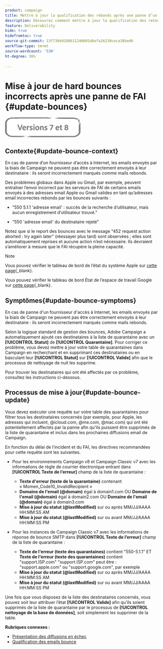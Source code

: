 ```yaml
---
product: campaign
title: Mettre à jour la qualification des rebonds après une panne d’un FAI
description: Découvrez comment mettre à jour la qualification des retours après une panne dʼun fournisseur dʼaccès à Internet
feature: Deliverability
hide: true
hidefromtoc: true
source-git-commit: 13f730d428861124060146efa26238ceca38bed6
workflow-type: tm+mt
source-wordcount: '530'
ht-degree: 36%

---
```


# Mise à jour de hard bounces incorrects après une panne de FAI {#update-bounces}

![](../../assets/common.svg)

## Contexte{#update-bounce-context}

En cas de panne d’un fournisseur d’accès à Internet, les emails envoyés par la biais de Campaign ne peuvent pas être correctement envoyés à leur destinataire : ils seront incorrectement marqués comme mails rebonds.

Des problèmes globaux dans Apple ou Gmail, par exemple, peuvent entraîner l’envoi incorrect par les serveurs de FAI de certains emails envoyés à des adresses email Apple ou Gmail valides en tant qu’adresses email incorrectes rebonds par les bounces suivants :

* &quot;550 5.1.1 &#39;adresse email&#39; : succès de la recherche d’utilisateur, mais aucun enregistrement d’utilisateur trouvé.&quot;

* &quot;550 &#39;adresse email&#39; du destinataire rejeté&quot;

Notez que si le report des bounces avec le message &quot;452 request action aborted : try again later&quot; (réessayer plus tard) sont observées ; elles sont automatiquement reprises et aucune action n’est nécessaire. Ils devraient s’améliorer à mesure que le FAI récupère la pleine capacité.

>[!NOTE]
>
>Vous pouvez vérifier le tableau de bord de l’état du système Apple sur [cette page](https://www.apple.com/fr/support/systemstatus/){_blank}.
>
>Vous pouvez vérifier le tableau de bord État de l’espace de travail Google sur [cette page](https://www.google.com/appsstatus#hl=fr&amp;v=status){_blank}.

## Symptômes{#update-bounce-symptoms}

En cas de panne d&#39;un fournisseur d&#39;accès à Internet, les emails envoyés par la biais de Campaign ne peuvent pas être correctement envoyés à leur destinataire : ils seront incorrectement marqués comme mails rebonds.

Selon la logique standard de gestion des bounces, Adobe Campaign a automatiquement ajouté ces destinataires à la liste de quarantaine avec un **[!UICONTROL Statut]** de **[!UICONTROL Quarantaine]**. Pour corriger ce problème, vous devez mettre à jour votre table de quarantaines dans Campaign en recherchant et en supprimant ces destinataires ou en basculant leur **[!UICONTROL Statut]** sur **[!UICONTROL Valide]** afin que le processus de nettoyage de nuit les supprime.

Pour trouver les destinataires qui ont été affectés par ce problème, consultez les instructions ci-dessous.

## Processus de mise à jour{#update-bounce-update}

Vous devez exécuter une requête sur votre table des quarantaines pour filtrer tous les destinataires concernés (par exemple, pour Apple, les adresses qui incluent, @icloud.com, @me.com, @mac.com) qui ont été potentiellement affectés par la panne afin qu&#39;ils puissent être supprimés de la liste de quarantaine et inclus dans les prochaines diffusions email de Campaign.

En fonction du délai de l’incident et du FAI, les directives recommandées pour cette requête sont les suivantes.

* Pour les environnements Campaign v8 et Campaign Classic v7 avec les informations de règle de courrier électronique entrant dans **[!UICONTROL Texte de l’erreur]** champ de la liste de quarantaine :

   * **Texte d&#39;erreur (texte de la quarantaine)** contenant « Momen_Code10_InvalidRecipient »
   * **Domaine de l&#39;email (@domain)** égal à domain1.com OU **Domaine de l&#39;email (@domain)** égal à domain2.com OU **Domaine de l&#39;email (@domain)** égal à domain3.com
   * **Mise à jour du statut (@lastModified)** sur ou après MM/JJ/AAAA HH:MM:SS AM
   * **Mise à jour du statut (@lastModified)** sur ou avant MM/JJ/AAAA HH:MM:SS PM

* Pour les instances de Campaign Classic v7 avec les informations de réponse de bounce SMTP dans **[!UICONTROL Texte de l’erreur]** champ de la liste de quarantaine :

   * **Texte de l&#39;erreur (texte des quarantaines)** contient &quot;550-5.1.1&quot; ET **Texte de l&#39;erreur (texte des quarantaines)** contient &quot;support.ISP.com&quot; &quot;support.ISP.com&quot; peut être : &quot;support.apple.com&quot; ou &quot;support.google.com&quot;, par exemple
   * **Mise à jour du statut (@lastModified)** sur ou après MM/JJ/AAAA HH:MM:SS AM
   * **Mise à jour du statut (@lastModified)** sur ou avant MM/JJ/AAAA HH:MM:SS PM


Une fois que vous disposez de la liste des destinataires concernés, vous pouvez soit leur attribuer l’état **[!UICONTROL Valide]** afin qu’ils soient supprimés de la liste de quarantaine par le processus de **[!UICONTROL nettoyage de la base de données]**, soit simplement les supprimer de la table.

**Rubriques connexes :**
* [Présentation des diffusions en échec](understanding-delivery-failures.md)
* [Qualification des emails bounce   ](understanding-delivery-failures.md#bounce-mail-qualification)
